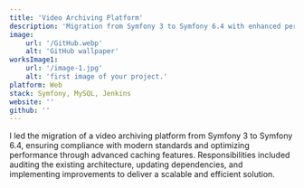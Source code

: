 ```yaml
---
title: 'Video Archiving Platform'
description: 'Migration from Symfony 3 to Symfony 6.4 with enhanced performance and modern standards.'
image:
    url: '/GitHub.webp'
    alt: 'GitHub wallpaper'
worksImage1:
    url: '/image-1.jpg'
    alt: 'first image of your project.'
platform: Web
stack: Symfony, MySQL, Jenkins
website: ''
github: ''
---
```


I led the migration of a video archiving platform from Symfony 3 to Symfony 6.4, ensuring compliance with modern standards and optimizing performance through advanced caching features. Responsibilities included auditing the existing architecture, updating dependencies, and implementing improvements to deliver a scalable and efficient solution.
